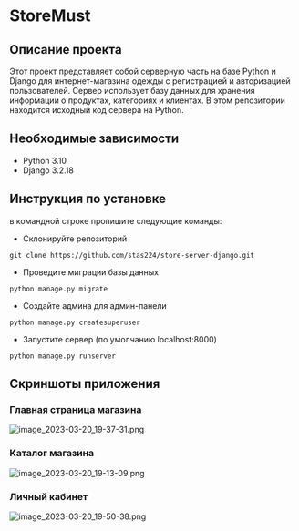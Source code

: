 # StoreMust
## Описание проекта
Этот проект представляет собой серверную часть на базе Python и Django для интернет-магазина одежды с регистрацией и авторизацией пользователей. 
Сервер использует базу данных для хранения информации о продуктах, категориях и клиентах.
В этом репозитории находится исходный код сервера на Python.

## Необходимые зависимости 
- Python 3.10
- Django 3.2.18

## Инструкция по установке
в командной строке пропишите следующие команды:
- Склонируйте репозиторий
```
git clone https://github.com/stas224/store-server-django.git
```
- Проведите миграции базы данных
```
python manage.py migrate
```
- Создайте админа для админ-панели
```
python manage.py createsuperuser
```
- Запустите сервер (по умолчанию localhost:8000)
```
python manage.py runserver
```
## Скриншоты приложения 

### Главная страница магазина
![image_2023-03-20_19-37-31.png](https://im.wampi.ru/2023/03/20/image_2023-03-20_19-37-31.png)
### Каталог магазина
![image_2023-03-20_19-13-09.png](https://ic.wampi.ru/2023/03/20/image_2023-03-20_19-13-09.png)
### Личный кабинет
![image_2023-03-20_19-50-38.png](https://ic.wampi.ru/2023/03/20/image_2023-03-20_19-50-38.png)

